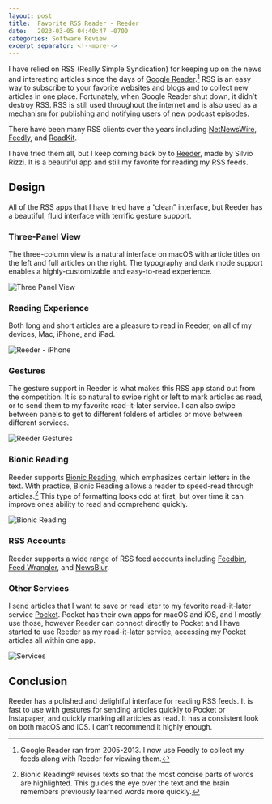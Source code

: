 ```yaml
---
layout: post
title:  Favorite RSS Reader - Reeder
date:   2023-03-05 04:40:47 -0700
categories: Software Review
excerpt_separator: <!--more-->
---
```


I have relied on RSS (Really Simple Syndication) for keeping up on the news and interesting articles since the days of [Google Reader][1].[^1] RSS is an easy way to subscribe to your favorite websites and blogs and to collect new articles in one place. <!--more--> Fortunately, when Google Reader shut down, it didn’t destroy RSS. RSS is still used throughout the internet and is also used as a mechanism for publishing and notifying users of new podcast episodes. 

There have been many RSS clients over the years including [NetNewsWire][2], [Feedly][3], and [ReadKit][4]. 

I have tried them all, but I keep coming back by to [Reeder][5], made by Silvio Rizzi. It is a beautiful app and still my favorite for reading my RSS feeds. 

## Design

All of the RSS apps that I have tried have a “clean” interface, but Reeder has a beautiful, fluid interface with terrific gesture support. 

### Three-Panel View
The three-column view is a natural interface on macOS with article titles on the left and full articles on the right. The typography and dark mode support enables a highly-customizable and easy-to-read experience. 

![Three Panel View][image-1]

### Reading Experience
Both long and short articles are a pleasure to read in Reeder, on all of my devices, Mac, iPhone, and iPad. 

![Reeder - iPhone][image-2]

### Gestures
The gesture support in Reeder is what makes this RSS app stand out from the competition. It is so natural to swipe right or left to mark articles as read, or to send them to my favorite read-it-later service. I can also swipe between panels to get to different folders of articles or move between different services. 

![Reeder Gestures][image-3]

### Bionic Reading
Reeder supports [Bionic Reading][6], which emphasizes certain letters in the text. With practice, Bionic Reading allows a reader to speed-read through articles.[^2] This type of formatting looks odd at first, but over time it can improve ones ability to read and comprehend quickly. 

![Bionic Reading][image-4]

### RSS Accounts
Reeder supports a wide range of RSS feed accounts including [Feedbin][7], [Feed Wrangler][8], and [NewsBlur][9]. 

### Other Services
I send articles that I want to save or read later to my favorite read-it-later service [Pocket][10]. Pocket has their own apps for macOS and iOS, and I mostly use those, however Reeder can connect directly to Pocket and I have started to use Reeder as my read-it-later service, accessing my Pocket articles all within one app. 

![Services][image-5]

## Conclusion
Reeder has a polished and delightful interface for reading RSS feeds. It is fast to use with gestures for sending articles quickly to Pocket or Instapaper, and quickly marking all articles as read. It has a consistent look on both macOS and iOS. I can’t recommend it highly enough. 

[^1]:   Google Reader ran from 2005-2013. I now use Feedly to collect my feeds along with Reeder for viewing them. 

[^2]:   Bionic Reading® revises texts so that the most concise parts of words are highlighted. This guides the eye over the text and the brain remembers previously learned words more quickly.

[1]:    https://en.wikipedia.org/wiki/GoogleReader
[2]:    https://netnewswire.com
[3]:    https://feedly.com
[4]:    https://readkit.app
[5]:    https://reederapp.com
[6]:    https://bionic-reading.com
[7]:    https://feedbin.com
[8]:    https://feedwrangler.net/welcome.html
[9]:    https://newsblur.com
[10]:   https://getpocket.com/en/

[image-1]: /assets/reeder-three-panel-view.png
[image-2]: /assets/reeder-iphone-view.jpg
[image-3]: /assets/reeder-gestures.png
[image-4]: /assets/reeder-bionic.jpg
[image-5]: /assets/reeder-services.png

<script src="https://giscus.app/client.js"
        data-repo="adamsappletech/adamsappletech.github.io"
        data-repo-id="R_kgDOK5uboQ"
        data-category="General"
        data-category-id="DIC_kwDOK5uboc4CbzPX"
        data-mapping="pathname"
        data-strict="0"
        data-reactions-enabled="1"
        data-emit-metadata="0"
        data-input-position="bottom"
        data-theme="preferred_color_scheme"
        data-lang="en"
        crossorigin="anonymous"
        async>
</script>